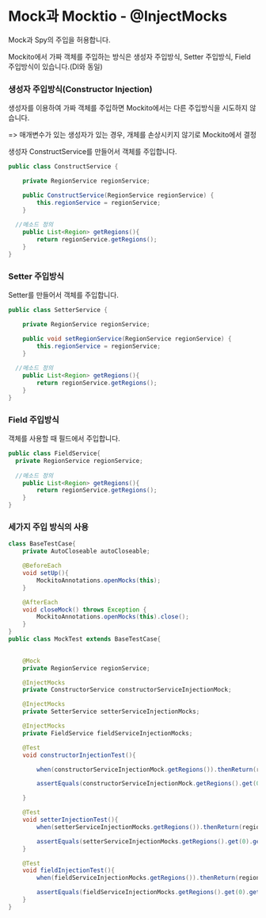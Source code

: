 # Mock과 Mocktio - @InjectMocks

Mock과 Spy의 주입을 허용합니다.

Mockito에서 가짜 객체를 주입하는 방식은 생성자 주입방식, Setter 주입방식, Field 주입방식이 있습니다.(DI와 동일)

### 생성자 주입방식(Constructor Injection)

생성자를 이용하여 가짜 객체를 주입하면 Mockito에서는 다른 주입방식을 시도하지 않습니다.

=> 매개변수가 있는 생성자가 있는 경우, 개체를 손상시키지 않기로 Mockito에서 결정

생성자 ConstructService를 만들어서 객체를 주입합니다.

```java
public class ConstructService {

    private RegionService regionService;

    public ConstructService(RegionService regionService) {
        this.regionService = regionService;
    }
  
  //메소드 정의
    public List<Region> getRegions(){
        return regionService.getRegions();
    }
}
```

### Setter 주입방식

Setter를 만들어서 객체를 주입합니다.

```java
public class SetterService {

    private RegionService regionService;

    public void setRegionService(RegionService regionService) {
        this.regionService = regionService;
    }
  
  //메소드 정의
    public List<Region> getRegions(){
        return regionService.getRegions();
    }
}
```

### Field 주입방식

객체를 사용할 때 필드에서 주입합니다.

```java
public class FieldService{
  private RegionService regionService;
  
  //메소드 정의
    public List<Region> getRegions(){
        return regionService.getRegions();
    }
}
```

### 세가지 주입 방식의 사용

```java
class BaseTestCase{
    private AutoCloseable autoCloseable;

    @BeforeEach
    void setUp(){
        MockitoAnnotations.openMocks(this);
    }

    @AfterEach
    void closeMock() throws Exception {
        MockitoAnnotations.openMocks(this).close();
    }
}
public class MockTest extends BaseTestCase{

		
    @Mock
    private RegionService regionService;

    @InjectMocks
    private ConstructorService constructorServiceInjectionMock;

    @InjectMocks
    private SetterService setterServiceInjectionMocks;

    @InjectMocks
    private FieldService fieldServiceInjectionMocks;

    @Test
    void constructorInjectionTest(){

        when(constructorServiceInjectionMock.getRegions()).thenReturn(regions);

        assertEquals(constructorServiceInjectionMock.getRegions().get(0).getName(), "Seoul");

    }

    @Test
    void setterInjectionTest(){
        when(setterServiceInjectionMocks.getRegions()).thenReturn(regions);

        assertEquals(setterServiceInjectionMocks.getRegions().get(0).getName(), "Seoul");
    }

    @Test
    void fieldInjectionTest(){
        when(fieldServiceInjectionMocks.getRegions()).thenReturn(regions);

        assertEquals(fieldServiceInjectionMocks.getRegions().get(0).getName(), "Seoul");
    }
}
```

